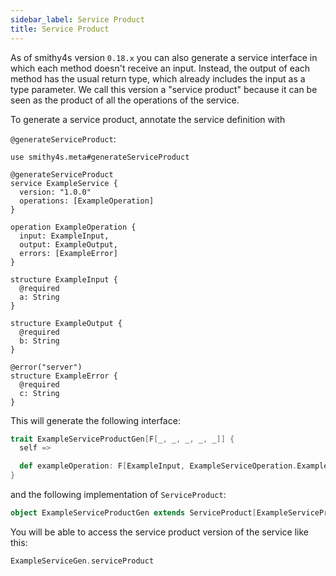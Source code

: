 ```yaml
---
sidebar_label: Service Product
title: Service Product
---
```


As of smithy4s version `0.18.x` you can also generate a service interface in
which each method doesn't receive an input. Instead, the output of each method
has the usual return type, which already includes the input as a type parameter.
We call this version a "service product" because it can be seen as the product
of all the operations of the service.

To generate a service product, annotate the service definition with

`@generateServiceProduct`:

```smithy
use smithy4s.meta#generateServiceProduct

@generateServiceProduct
service ExampleService {
  version: "1.0.0"
  operations: [ExampleOperation]
}

operation ExampleOperation {
  input: ExampleInput,
  output: ExampleOutput,
  errors: [ExampleError]
}

structure ExampleInput {
  @required
  a: String
}

structure ExampleOutput {
  @required
  b: String
}

@error("server")
structure ExampleError {
  @required
  c: String
}
```

This will generate the following interface:

```scala
trait ExampleServiceProductGen[F[_, _, _, _, _]] {
  self =>

  def exampleOperation: F[ExampleInput, ExampleServiceOperation.ExampleOperationError, ExampleOutput, Nothing, Nothing]
}
```

and the following implementation of `ServiceProduct`:

```scala
object ExampleServiceProductGen extends ServiceProduct[ExampleServiceProductGen]
```

You will be able to access the service product version of the service like this:

```scala
ExampleServiceGen.serviceProduct
```
